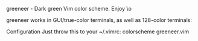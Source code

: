 greeneer - Dark green Vim color scheme.
Enjoy \o

greeneer works in GUI/true-color terminals, as well as 128-color terminals:

Configuration
Just throw this to your ~/.vimrc:
colorscheme greeneer.vim
